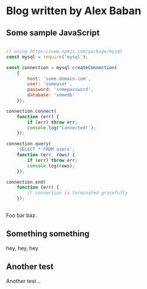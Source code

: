 # Blog written by Alex Baban

## Some sample JavaScript

```js

// using https://www.npmjs.com/package/mysql
const mysql = require('mysql');

const connection = mysql.createConnection(
    {
        host: 'some.domain.com',
        user: 'someuser',
        password: 'somepassword',
        database: 'somedb'
    });

connection.connect(
    function (err) {
        if (err) throw err;
        console.log('Connected!');
    });

connection.query(
    'SELECT * FROM users',
    function (err, rows) {
        if (err) throw err;
        console.log(rows);
    });

connection.end(
    function (err) {
        // connection is terminated gracefully
    });
    
 ```
 
Foo bar baz.  
 
## Something something
 
hey, hey, hey

## Another test

Another test...
